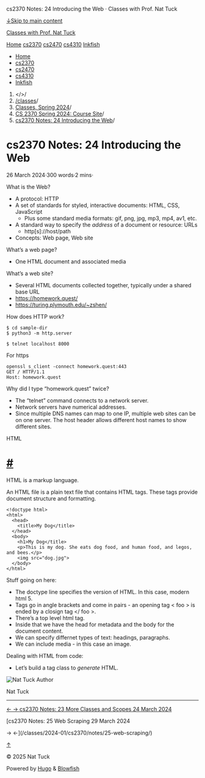 




cs2370 Notes: 24 Introducing the Web · Classes with Prof. Nat Tuck






















[↓Skip to main content](#main-content)

[Classes with Prof. Nat Tuck](/)

[Home](/)
[cs2370](/classes/2025-01/cs2370/)
[cs2470](/classes/2025-01/cs2470/)
[cs4310](/classes/2025-01/cs4310/)
[Inkfish](https://inkfish.homework.quest/)









* [Home](/)
* [cs2370](/classes/2025-01/cs2370/)
* [cs2470](/classes/2025-01/cs2470/)
* [cs4310](/classes/2025-01/cs4310/)
* [Inkfish](https://inkfish.homework.quest/)





1. </>/
2. [/classes](/classes/)/
3. [Classes, Spring 2024](/classes/2024-01/)/
4. [CS 2370 Spring 2024: Course Site](/classes/2024-01/cs2370/)/
5. [cs2370 Notes: 24 Introducing the Web](/classes/2024-01/cs2370/notes/24-the-web/)/

cs2370 Notes: 24 Introducing the Web
====================================

26 March 2024·300 words·2 mins·





What is the Web?

* A protocol: HTTP
* A set of standards for styled, interactive documents: HTML, CSS, JavaScript
  + Plus some standard media formats: gif, png, jpg, mp3, mp4, av1, etc.
* A standard way to specify the *address* of a document or resource: URLs
  + http[s]://host/path
* Concepts: Web page, Web site

What’s a web page?

* One HTML document and associated media

What’s a web site?

* Several HTML documents collected together, typically under a shared base URL
* <https://homework.quest/>
* <https://turing.plymouth.edu/~zshen/>

How does HTTP work?

```
$ cd sample-dir
$ python3 -m http.server

```
```
$ telnet localhost 8000

```

For https

```
openssl s_client -connect homework.quest:443
GET / HTTP/1.1
Host: homework.quest

```

Why did I type “homework.quest” twice?

* The “telnet” command connects to a network server.
* Network servers have numerical addresses.
* Since multiple DNS names can map to one IP, multiple web sites
  can be on one server. The host header allows different host names
  to show different sites.

HTML

[#](#html)
================

HTML is a markup language.

An HTML file is a plain text file that contains HTML tags. These tags
provide document structure and formatting.

```
<!doctype html>
<html>
  <head>
    <title>My Dog</title>
  </head>
  <body>
    <h1>My Dog</title>
    <p>This is my dog. She eats dog food, and human food, and legos, and bees.</p>
    <img src="dog.jpg">
  </body>
</html>

```

Stuff going on here:

* The doctype line specifies the version of HTML. In this case, modern html 5.
* Tags go in angle brackets and come in pairs - an opening tag < foo > is ended by
  a closign tag </ foo >.
* There’s a top level html tag.
* Inside that we have the head for metadata and the body for the
  document content.
* We can specify differnet types of text: headings, paragraphs.
* We can include media - in this case an image.

Dealing with HTML from code:

* Let’s build a tag class to *generate* HTML.

![Nat Tuck](/img/author_hu_995db18b97553af7.jpg)
Author

Nat Tuck











---


[←
→
cs2370 Notes: 23 More Classes and Scopes
24 March 2024](/classes/2024-01/cs2370/notes/23-classes-and-scopes/)

[cs2370 Notes: 25 Web Scraping
29 March 2024


→
←](/classes/2024-01/cs2370/notes/25-web-scraping/)





[↑](#the-top "Scroll to top")

©
2025
Nat Tuck

Powered by [Hugo](https://gohugo.io/) & [Blowfish](https://blowfish.page/)














